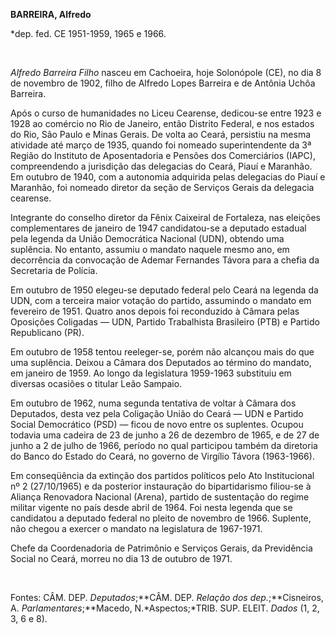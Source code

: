 **BARREIRA, Alfredo**

\*dep. fed. CE 1951-1959, 1965 e 1966.

 

*Alfredo Barreira Filho* nasceu em Cachoeira, hoje Solonópole (CE), no
dia 8 de novembro de 1902, filho de Alfredo Lopes Barreira e de Antônia
Uchôa Barreira.

Após o curso de humanidades no Liceu Cearense, dedicou-se entre 1923 e
1928 ao comércio no Rio de Janeiro, então Distrito Federal, e nos
estados do Rio, São Paulo e Minas Gerais. De volta ao Ceará, persistiu
na mesma atividade até março de 1935, quando foi nomeado superintendente
da 3ª Região do Instituto de Aposentadoria e Pensões dos Comerciários
(IAPC), compreendendo a jurisdição das delegacias do Ceará, Piauí e
Maranhão. Em outubro de 1940, com a autonomia adquirida pelas delegacias
do Piauí e Maranhão, foi nomeado diretor da seção de Serviços Gerais da
delegacia cearense.

Integrante do conselho diretor da Fênix Caixeiral de Fortaleza, nas
eleições complementares de janeiro de 1947 candidatou-se a deputado
estadual pela legenda da União Democrática Nacional (UDN), obtendo uma
suplência. No entanto, assumiu o mandato naquele mesmo ano, em
decorrência da convocação de Ademar Fernandes Távora para a chefia da
Secretaria de Polícia.

Em outubro de 1950 elegeu-se deputado federal pelo Ceará na legenda da
UDN, com a terceira maior votação do partido, assumindo o mandato em
fevereiro de 1951. Quatro anos depois foi reconduzido à Câmara pelas
Oposições Coligadas — UDN, Partido Trabalhista Brasileiro (PTB) e
Partido Republicano (PR).

Em outubro de 1958 tentou reeleger-se, porém não alcançou mais do que
uma suplência. Deixou a Câmara dos Deputados ao término do mandato, em
janeiro de 1959. Ao longo da legislatura 1959-1963 substituiu em
diversas ocasiões o titular Leão Sampaio.

Em outubro de 1962, numa segunda tentativa de voltar à Câmara dos
Deputados, desta vez pela Coligação União do Ceará — UDN e Partido
Social Democrático (PSD) — ficou de novo entre os suplentes. Ocupou
todavia uma cadeira de 23 de junho a 26 de dezembro de 1965, e de 27 de
junho a 2 de julho de 1966, período no qual participou também da
diretoria do Banco do Estado do Ceará, no governo de Virgílio Távora
(1963-1966).

Em conseqüência da extinção dos partidos políticos pelo Ato
Institucional nº 2 (27/10/1965) e da posterior instauração do
bipartidarismo filiou-se à Aliança Renovadora Nacional (Arena), partido
de sustentação do regime militar vigente no país desde abril de 1964.
Foi nesta legenda que se candidatou a deputado federal no pleito de
novembro de 1966. Suplente, não chegou a exercer o mandato na
legislatura de 1967-1971.

Chefe da Coordenadoria de Patrimônio e Serviços Gerais, da Previdência
Social no Ceará, morreu no dia 13 de outubro de 1971.

 

Fontes: CÂM. DEP. *Deputados*;**CÂM. DEP. *Relação dos
dep.*;**Cisneiros, A. *Parlamentares*;**Macedo, N.*Aspectos;*TRIB. SUP.
ELEIT. *Dados* (1, 2, 3, 6 e 8).

 
